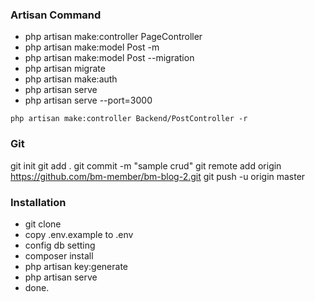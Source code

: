 ### Artisan Command

- php artisan make:controller PageController
- php artisan make:model Post -m
- php artisan make:model Post --migration
- php artisan migrate
- php artisan make:auth
- php artisan serve
- php artisan serve --port=3000

```
php artisan make:controller Backend/PostController -r
```

### Git 

git init
git add .
git commit -m "sample crud"
git remote add origin https://github.com/bm-member/bm-blog-2.git
git push -u origin master

### Installation 

- git clone
- copy .env.example to .env
- config db setting 
- composer install
- php artisan key:generate
- php artisan serve
- done.
